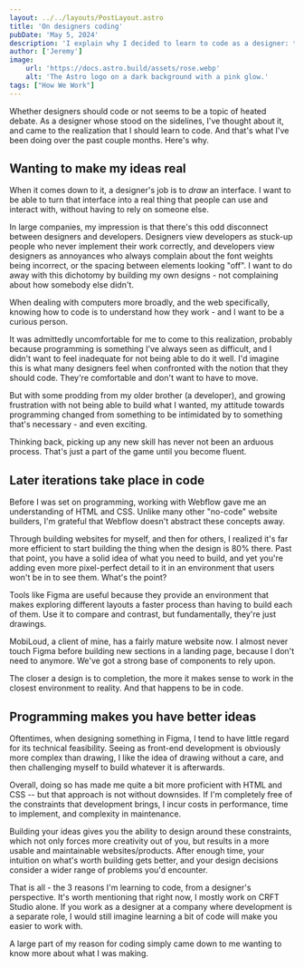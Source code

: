 ```yaml
---
layout: ../../layouts/PostLayout.astro
title: 'On designers coding'
pubDate: 'May 5, 2024'
description: 'I explain why I decided to learn to code as a designer: to make my ideas real, work more efficiently in later design iterations, and develop better design.'
author: ['Jeremy']
image:
    url: 'https://docs.astro.build/assets/rose.webp'
    alt: 'The Astro logo on a dark background with a pink glow.'
tags: ["How We Work"]
---
```

Whether designers should code or not seems to be a topic of heated debate. As a designer whose stood on the sidelines, I've thought about it, and came to the realization that I should learn to code. And that's what I've been doing over the past couple months. Here's why.

## Wanting to make my ideas real

When it comes down to it, a designer's job is to *draw* an interface. I want to be able to turn that interface into a real thing that people can use and interact with, without having to rely on someone else.

In large companies, my impression is that there's this odd disconnect between designers and developers. Designers view developers as stuck-up people who never implement their work correctly, and developers view designers as annoyances who always complain about the font weights being incorrect, or the spacing between elements looking "off". I want to do away with this dichotomy by building my own designs - not complaining about how somebody else didn't.

When dealing with computers more broadly, and the web specifically, knowing how to code is to understand how they work - and I want to be a curious person.

It was admittedly uncomfortable for me to come to this realization, probably because programming is something I've always seen as difficult, and I didn't want to feel inadequate for not being able to do it well. I'd imagine this is what many designers feel when confronted with the notion that they should code. They're comfortable and don't want to have to move.

But with some prodding from my older brother (a developer), and growing frustration with not being able to build what I wanted, my attitude towards programming changed from something to be intimidated by to something that's necessary - and even exciting.

Thinking back, picking up any new skill has never not been an arduous process. That's just a part of the game until you become fluent.

## Later iterations take place in code

Before I was set on programming, working with Webflow gave me an understanding of HTML and CSS. Unlike many other "no-code" website builders, I'm grateful that Webflow doesn't abstract these concepts away.

Through building websites for myself, and then for others, I realized it's far more efficient to start building the thing when the design is 80% there. Past that point, you have a solid idea of what you need to build, and yet you're adding even more pixel-perfect detail to it in an environment that users won't be in to see them. What's the point?

Tools like Figma are useful because they provide an environment that makes exploring different layouts a faster process than having to build each of them. Use it to compare and contrast, but fundamentally, they're just drawings.

MobiLoud, a client of mine, has a fairly mature website now. I almost never touch Figma before building new sections in a landing page, because I don't need to anymore. We've got a strong base of components to rely upon.

The closer a design is to completion, the more it makes sense to work in the closest environment to reality. And that happens to be in code.

## Programming makes you have better ideas

Oftentimes, when designing something in Figma, I tend to have little regard for its technical feasibility. Seeing as front-end development is obviously more complex than drawing, I like the idea of drawing without a care, and then challenging myself to build whatever it is afterwards.

Overall, doing so has made me quite a bit more proficient with HTML and CSS -- but that approach is not without downsides. If I'm completely free of the constraints that development brings, I incur costs in performance, time to implement, and complexity in maintenance.

Building your ideas gives you the ability to design around these constraints, which not only forces more creativity out of you, but results in a more usable and maintainable websites/products. After enough time, your intuition on what's worth building gets better, and your design decisions consider a wider range of problems you'd encounter.

That is all - the 3 reasons I'm learning to code, from a designer's perspective. It's worth mentioning that right now, I mostly work on CRFT Studio alone. If you work as a designer at a company where development is a separate role, I would still imagine learning a bit of code will make you easier to work with.

A large part of my reason for coding simply came down to me wanting to know more about what I was making.
